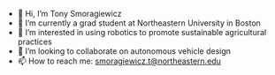 - 👋 Hi, I’m Tony Smoragiewicz
- 🌱 I’m currently a grad student at Northeastern University in Boston
- 👀 I’m interested in using robotics to promote sustainable agricultural practices
- 💞️ I’m looking to collaborate on autonomous vehicle design
- 📫 How to reach me: smoragiewicz.t@northeastern.edu

<!---
Tsmorz/Tsmorz is a ✨ special ✨ repository because its `README.md` (this file) appears on your GitHub profile.
You can click the Preview link to take a look at your changes.
--->
